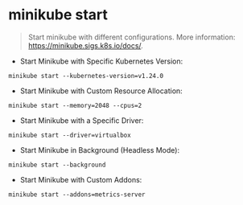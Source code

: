 # minikube start

> Start minikube with different configurations.
> More information: <https://minikube.sigs.k8s.io/docs/>.

- Start Minikube with Specific Kubernetes Version:

`minikube start --kubernetes-version=v1.24.0`

- Start Minikube with Custom Resource Allocation:

`minikube start --memory=2048 --cpus=2`

- Start Minikube with a Specific Driver:

`minikube start --driver=virtualbox`

- Start Minikube in Background (Headless Mode):

`minikube start --background`

- Start Minikube with Custom Addons:

`minikube start --addons=metrics-server`
